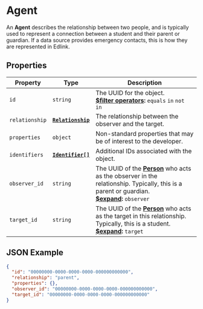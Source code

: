 # Agent
An **Agent** describes the relationship between two people, and is typically used to represent a connection between a
student and their parent or guardian. If a data source provides emergency contacts, this is how they are
represented in Edlink.

## Properties
| Property       | Type                                     | Description                                                                                                                                                                                          |
|----------------|------------------------------------------|------------------------------------------------------------------------------------------------------------------------------------------------------------------------------------------------------|
| `id`           | `string`                                 | The UUID for the object.<br/>**[$filter operators](../../../../guides/v2.0/filtering-results):** `equals` `in` `not in`                                                                              |
| `relationship` | **[`Relationship`](enums/relationship)** | The relationship between the observer and the target.                                                                                                                                                |
| `properties`   | `object`                                 | Non-standard properties that may be of interest to the developer.                                                                                                                                    |
| `identifiers`  | **[`Identifier[]`](identifier)**         | Additional IDs associated with the object.                                                                                                                                                           |
| `observer_id`  | `string`                                 | The UUID of the **[Person](person)** who acts as the observer in the relationship. Typically, this is a parent or guardian.<br/>**[$expand](../../../../guides/v2.0/expanding-results):** `observer` |
| `target_id`    | `string`                                 | The UUID of the **[Person](person)** who acts as the target in this relationship. Typically, this is a student.<br/>**[$expand](../../../../guides/v2.0/expanding-results):** `target`               |

## JSON Example
```json
{
  "id": "00000000-0000-0000-0000-000000000000",
  "relationship": "parent",
  "properties": {},
  "observer_id": "00000000-0000-0000-0000-000000000000",
  "target_id": "00000000-0000-0000-0000-000000000000"
}
```
